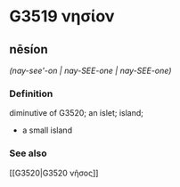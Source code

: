 # G3519 νησίον

## nēsíon

_(nay-see'-on | nay-SEE-one | nay-SEE-one)_

### Definition

diminutive of G3520; an islet; island; 

- a small island

### See also

[[G3520|G3520 νῆσος]]
